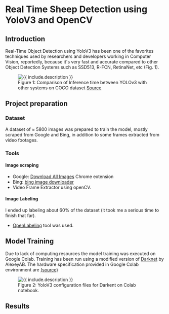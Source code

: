 # Real Time Sheep Detection using YoloV3 and OpenCV

## Introduction

Real-Time Object Detection using YoloV3 has been one of the favorites techniques used by researchers and developers working in Computer Vision, reportedly, because it's very fast and accurate compared to other Object Detection Systems such as SSD513, R-FCN, RetinaNet, etc (Fig. 1).

<figure class="image">
  <img src="https://miro.medium.com/max/4800/1*FvKNwDBc6gMSKJJoL3dAhA.png" alt="{{ include.description }}">
  <figcaption>Figure 1: Comparison of Inference time between YOLOv3 with other systems on COCO dataset <a href="https://pjreddie.com/media/files/papers/YOLOv3.pdf">Source</a></figcaption>
</figure>

## Project preparation
### Dataset
A dataset of ≈ 5800 images was prepared to train the model, mostly scraped from Google and Bing, in addition to some frames extracted from video footages.

### Tools

#### Image scraping
* Google: <a href="https://chrome.google.com/webstore/detail/download-all-images/ifipmflagepipjokmbdecpmjbibjnakm?hl=en">Download All Images</a>  Chrome extension 
* Bing:  <a href="https://pypi.org/project/bing-image-downloader/">bing image downloader</a> 
* Video Frame Extractor using openCV.     

#### Image Labeling
I ended up labeling about 60% of the dataset (it took me a serious time to finish that far). 
* <a href="https://github.com/Cartucho/OpenLabeling">OpenLabeling</a> tool was used.

## Model Training
Due to lack of computing resources the model training was executed on Google Colab. Training has been run using a modified version of <a href="https://github.com/AlexeyAB/darknet#how-to-train-to-detect-your-custom-objects">Darknet</a> by AlexeyAB.
The hardware specification provided in Google Colab environment are <a href="https://colab.research.google.com/drive/151805XTDg--dgHb3-AXJCpnWaqRhop_2">(source)</a>

<figure class="image">
  <img src="https://blog.ibanyez.info/download/B20190410T000000072.png" alt="{{ include.description }}">
  <figcaption>Figure 2: YoloV3 configuration files for Darkent on Colab notebook.</figcaption>
</figure>

## Results
